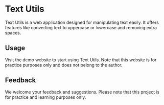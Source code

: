 # Text Utils

Text Utils is a web application designed for manipulating text easily. It offers features like converting text to uppercase or lowercase and removing extra spaces.

## Usage
Visit the demo website to start using Text Utils. Note that this website is for practice purposes only and does not belong to the author.

## Feedback
We welcome your feedback and suggestions. Please note that this project is for practice and learning purposes only.
